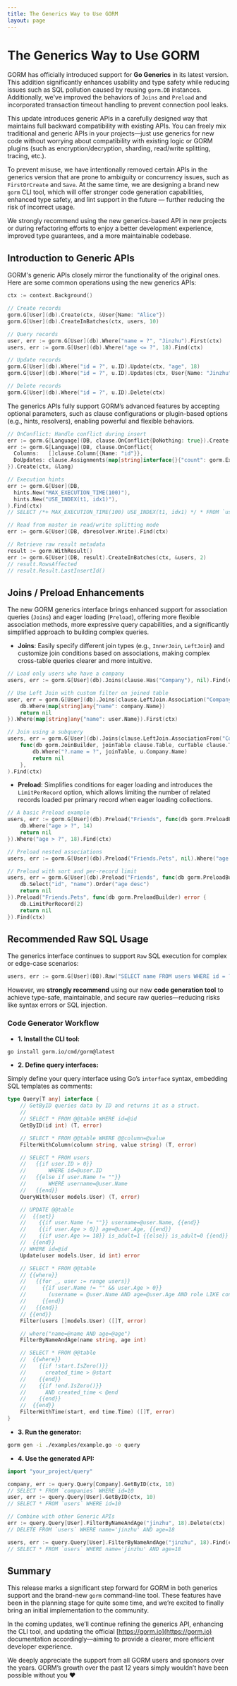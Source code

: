 ```yaml
---
title: The Generics Way to Use GORM
layout: page
---
```


# The Generics Way to Use GORM

GORM has officially introduced support for **Go Generics** in its latest version. This addition significantly enhances usability and type safety while reducing issues such as SQL pollution caused by reusing `gorm.DB` instances. Additionally, we've improved the behaviors of `Joins` and `Preload` and incorporated transaction timeout handling to prevent connection pool leaks.

This update introduces generic APIs in a carefully designed way that maintains full backward compatibility with existing APIs. You can freely mix traditional and generic APIs in your projects—just use generics for new code without worrying about compatibility with existing logic or GORM plugins (such as encryption/decryption, sharding, read/write splitting, tracing, etc.).

To prevent misuse, we have intentionally removed certain APIs in the generics version that are prone to ambiguity or concurrency issues, such as `FirstOrCreate` and `Save`. At the same time, we are designing a brand new `gorm` CLI tool, which will offer stronger code generation capabilities, enhanced type safety, and lint support in the future — further reducing the risk of incorrect usage.

We strongly recommend using the new generics-based API in new projects or during refactoring efforts to enjoy a better development experience, improved type guarantees, and a more maintainable codebase.

## Introduction to Generic APIs

GORM's generic APIs closely mirror the functionality of the original ones. Here are some common operations using the new generics APIs:

```go
ctx := context.Background()

// Create records
gorm.G[User](db).Create(ctx, &User{Name: "Alice"})
gorm.G[User](db).CreateInBatches(ctx, users, 10)

// Query records
user, err := gorm.G[User](db).Where("name = ?", "Jinzhu").First(ctx)
users, err := gorm.G[User](db).Where("age <= ?", 18).Find(ctx)

// Update records
gorm.G[User](db).Where("id = ?", u.ID).Update(ctx, "age", 18)
gorm.G[User](db).Where("id = ?", u.ID).Updates(ctx, User{Name: "Jinzhu", Age: 18})

// Delete records
gorm.G[User](db).Where("id = ?", u.ID).Delete(ctx)
```

The generics APIs fully support GORM’s advanced features by accepting optional parameters, such as clause configurations or plugin-based options (e.g., hints, resolvers), enabling powerful and flexible behaviors.

```go
// OnConflict: Handle conflict during insert
err := gorm.G[Language](DB, clause.OnConflict{DoNothing: true}).Create(ctx, &lang)
err := gorm.G[Language](DB, clause.OnConflict{
  Columns:   []clause.Column{{Name: "id"}},
  DoUpdates: clause.Assignments(map[string]interface{}{"count": gorm.Expr("GREATEST(count, VALUES(count))")}),
}).Create(ctx, &lang)

// Execution hints
err := gorm.G[User](DB,
  hints.New("MAX_EXECUTION_TIME(100)"),
  hints.New("USE_INDEX(t1, idx1)"),
).Find(ctx)
// SELECT /*+ MAX_EXECUTION_TIME(100) USE_INDEX(t1, idx1) */ * FROM `users`

// Read from master in read/write splitting mode
err := gorm.G[User](DB, dbresolver.Write).Find(ctx)

// Retrieve raw result metadata
result := gorm.WithResult()
err := gorm.G[User](DB, result).CreateInBatches(ctx, &users, 2)
// result.RowsAffected
// result.Result.LastInsertId()
```

## Joins / Preload Enhancements

The new GORM generics interface brings enhanced support for association queries (`Joins`) and eager loading (`Preload`), offering more flexible association methods, more expressive query capabilities, and a significantly simplified approach to building complex queries.

* **Joins**: Easily specify different join types (e.g., `InnerJoin`, `LeftJoin`) and customize join conditions based on associations, making complex cross-table queries clearer and more intuitive.

```go
// Load only users who have a company
users, err := gorm.G[User](db).Joins(clause.Has("Company"), nil).Find(ctx)

// Use Left Join with custom filter on joined table
user, err = gorm.G[User](db).Joins(clause.LeftJoin.Association("Company"), func(db gorm.JoinBuilder, joinTable clause.Table, curTable clause.Table) error {
    db.Where(map[string]any{"name": company.Name})
    return nil
}).Where(map[string]any{"name": user.Name}).First(ctx)

// Join using a subquery
users, err = gorm.G[User](db).Joins(clause.LeftJoin.AssociationFrom("Company", gorm.G[Company](DB).Select("Name")).As("t"),
    func(db gorm.JoinBuilder, joinTable clause.Table, curTable clause.Table) error {
        db.Where("?.name = ?", joinTable, u.Company.Name)
        return nil
    },
).Find(ctx)
```

* **Preload**: Simplifies conditions for eager loading and introduces the `LimitPerRecord` option, which allows limiting the number of related records loaded per primary record when eager loading collections.

```go
// A basic Preload example
users, err := gorm.G[User](db).Preload("Friends", func(db gorm.PreloadBuilder) error {
    db.Where("age > ?", 14)
    return nil
}).Where("age > ?", 18).Find(ctx)

// Preload nested associations
users, err := gorm.G[User](db).Preload("Friends.Pets", nil).Where("age > ?", 18).Find(ctx)

// Preload with sort and per-record limit
users, err = gorm.G[User](db).Preload("Friends", func(db gorm.PreloadBuilder) error {
    db.Select("id", "name").Order("age desc")
    return nil
}).Preload("Friends.Pets", func(db gorm.PreloadBuilder) error {
    db.LimitPerRecord(2)
    return nil
}).Find(ctx)
```

## Recommended Raw SQL Usage

The generics interface continues to support `Raw` SQL execution for complex or edge-case scenarios:

```go
users, err := gorm.G[User](DB).Raw("SELECT name FROM users WHERE id = ?", user.ID).Find(ctx)
```

However, we **strongly recommend** using our new **code generation tool** to achieve type-safe, maintainable, and secure raw queries—reducing risks like syntax errors or SQL injection.

### Code Generator Workflow

* **1. Install the CLI tool:**

```bash
go install gorm.io/cmd/gorm@latest
```

* **2. Define query interfaces:**

Simply define your query interface using Go’s `interface` syntax, embedding SQL templates as comments:

```go
type Query[T any] interface {
	// GetByID queries data by ID and returns it as a struct.
	//
	// SELECT * FROM @@table WHERE id=@id
	GetByID(id int) (T, error)

	// SELECT * FROM @@table WHERE @@column=@value
	FilterWithColumn(column string, value string) (T, error)

	// SELECT * FROM users
	//   {{if user.ID > 0}}
	//       WHERE id=@user.ID
	//   {{else if user.Name != ""}}
	//       WHERE username=@user.Name
	//   {{end}}
	QueryWith(user models.User) (T, error)

	// UPDATE @@table
	//  {{set}}
	//    {{if user.Name != ""}} username=@user.Name, {{end}}
	//    {{if user.Age > 0}} age=@user.Age, {{end}}
	//    {{if user.Age >= 18}} is_adult=1 {{else}} is_adult=0 {{end}}
	//  {{end}}
	// WHERE id=@id
	Update(user models.User, id int) error

	// SELECT * FROM @@table
	// {{where}}
	//   {{for _, user := range users}}
	//     {{if user.Name != "" && user.Age > 0}}
	//       (username = @user.Name AND age=@user.Age AND role LIKE concat("%",@user.Role,"%")) OR
	//     {{end}}
	//   {{end}}
	// {{end}}
	Filter(users []models.User) ([]T, error)

	// where("name=@name AND age=@age")
	FilterByNameAndAge(name string, age int)

	// SELECT * FROM @@table
	//  {{where}}
	//    {{if !start.IsZero()}}
	//      created_time > @start
	//    {{end}}
	//    {{if !end.IsZero()}}
	//      AND created_time < @end
	//    {{end}}
	//  {{end}}
	FilterWithTime(start, end time.Time) ([]T, error)
}
```

* **3. Run the generator:**

```bash
gorm gen -i ./examples/example.go -o query
```

* **4. Use the generated API:**

```go
import "your_project/query"

company, err := query.Query[Company].GetByID(ctx, 10)
// SELECT * FROM `companies` WHERE id=10
user, err := query.Query[User].GetByID(ctx, 10)
// SELECT * FROM `users` WHERE id=10

// Combine with other Generic APIs
err := query.Query[User].FilterByNameAndAge("jinzhu", 18).Delete(ctx)
// DELETE FROM `users` WHERE name='jinzhu' AND age=18

users, err := query.Query[User].FilterByNameAndAge("jinzhu", 18).Find(ctx)
// SELECT * FROM `users` WHERE name='jinzhu' AND age=18
```

## Summary

This release marks a significant step forward for GORM in both generics support and the brand-new `gorm` command-line tool. These features have been in the planning stage for quite some time, and we’re excited to finally bring an initial implementation to the community.

In the coming updates, we’ll continue refining the generics API, enhancing the CLI tool, and updating the official [https://gorm.io](https://gorm.io) documentation accordingly—aiming to provide a clearer, more efficient developer experience.

We deeply appreciate the support from all GORM users and sponsors over the years. GORM’s growth over the past 12 years simply wouldn’t have been possible without you ❤️

